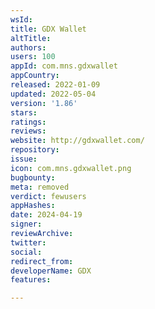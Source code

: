 ```yaml
---
wsId: 
title: GDX Wallet
altTitle: 
authors: 
users: 100
appId: com.mns.gdxwallet
appCountry: 
released: 2022-01-09
updated: 2022-05-04
version: '1.86'
stars: 
ratings: 
reviews: 
website: http://gdxwallet.com/
repository: 
issue: 
icon: com.mns.gdxwallet.png
bugbounty: 
meta: removed
verdict: fewusers
appHashes: 
date: 2024-04-19
signer: 
reviewArchive: 
twitter: 
social: 
redirect_from: 
developerName: GDX
features: 

---
```


